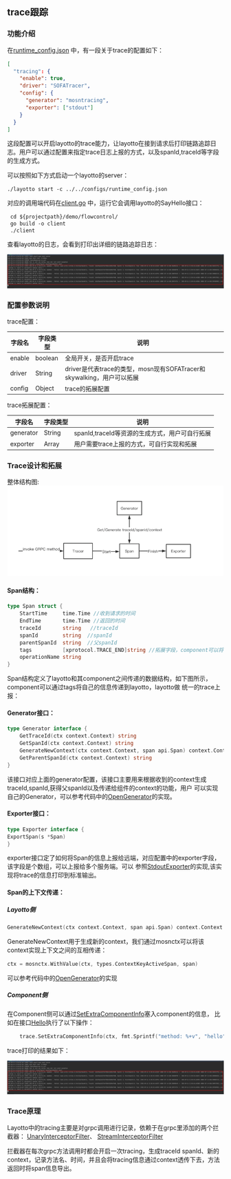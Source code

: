 ## trace跟踪

### 功能介绍

在[runtime_config.json](https://github.com/mosn/layotto/blob/main/configs/runtime_config.json) 中，有一段关于trace的配置如下：

```json
[
  "tracing": {
    "enable": true,
    "driver": "SOFATracer",
    "config": {
      "generator": "mosntracing",
      "exporter": ["stdout"]
    }
  }
]
```
这段配置可以开启layotto的trace能力，让layotto在接到请求后打印链路追踪日志。用户可以通过配置来指定trace日志上报的方式，以及spanId,traceId等字段的生成方式。

可以按照如下方式启动一个layotto的server：

```
./layotto start -c ../../configs/runtime_config.json
```

对应的调用端代码在[client.go](https://github.com/mosn/layotto/blob/main/demo/flowcontrol/client.go) 中，运行它会调用layotto的SayHello接口：
```
 cd ${projectpath}/demo/flowcontrol/
 go build -o client
 ./client
```

查看layotto的日志，会看到打印出详细的链路追踪日志：

![img.png](../../../img/trace/trace.png)


### 配置参数说明

trace配置：

| 字段名 | 字段类型 | 说明 |
|  ----  | ----  | ---- |
| enable  | boolean | 全局开关，是否开启trace|
| driver  | String | driver是代表trace的类型，mosn现有SOFATracer和skywalking，用户可以拓展|
| config  | Object | trace的拓展配置 |

trace拓展配置：

| 字段名 | 字段类型 | 说明 |
|  ----  | ----  | ---- |
| generator  | String | spanId,traceId等资源的生成方式，用户可自行拓展|
| exporter  | Array | 用户需要trace上报的方式，可自行实现和拓展|




### Trace设计和拓展
整体结构图:
![img.png](../../../img/trace/structure.png)

#### Span结构：

```go
type Span struct {
    StartTime     time.Time //收到请求的时间
    EndTime       time.Time //返回的时间
    traceId       string   //traceId
    spanId        string  //spanId
    parentSpanId  string  //父spanId
    tags          [xprotocol.TRACE_END]string //拓展字段，component可以将自己的信息存放到该字段
    operationName string
}
```
Span结构定义了layotto和其component之间传递的数据结构，如下图所示，component可以通过tags将自己的信息传递到layotto，layotto做
统一的trace上报：

#### Generator接口：

```go
type Generator interface {
    GetTraceId(ctx context.Context) string
    GetSpanId(ctx context.Context) string
    GenerateNewContext(ctx context.Context, span api.Span) context.Context
    GetParentSpanId(ctx context.Context) string
}
```

该接口对应上面的generator配置，该接口主要用来根据收到的context生成traceId,spanId,获得父spanId以及传递给组件的context的功能，用户
可以实现自己的Generator，可以参考代码中的[OpenGenerator](../../../../diagnostics/genetator.go)的实现。

#### Exporter接口：

```go
type Exporter interface {
ExportSpan(s *Span)
}
```

exporter接口定了如何将Span的信息上报给远端，对应配置中的exporter字段，该字段是个数组，可以上报给多个服务端。可以
参照[StdoutExporter](../../../../diagnostics/exporter_iml/stdout.go)的实现,该实现将trace的信息打印到标准输出。


#### Span的上下文传递：

##### Layotto侧
```go
GenerateNewContext(ctx context.Context, span api.Span) context.Context
```

GenerateNewContext用于生成新的context，我们通过mosnctx可以将该context实现上下文之间的互相传递：

```go
ctx = mosnctx.WithValue(ctx, types.ContextKeyActiveSpan, span)
```
可以参考代码中的[OpenGenerator](../../../../diagnostics/genetator.go)的实现

##### Component侧

在Component侧可以通过[SetExtraComponentInfo](../../../../components/trace/utils.go)塞入component的信息，
比如在接口[Hello](../../../../components/hello/helloworld/helloworld.go)执行了以下操作：

```go
	trace.SetExtraComponentInfo(ctx, fmt.Sprintf("method: %+v", "hello"))
```

trace打印的结果如下：

![img.png](../../../img/trace/trace.png)

### Trace原理

Layotto中的tracing主要是对grpc调用进行记录，依赖于在grpc里添加的两个拦截器： [UnaryInterceptorFilter](../../../../diagnostics/grpc_tracing.go)、 [StreamInterceptorFilter](../../../../diagnostics/grpc_tracing.go)

拦截器在每次grpc方法调用时都会开启一次tracing，生成traceId spanId、新的context，记录方法名、时间，并且会将tracing信息通过context透传下去，方法返回时将span信息导出。

